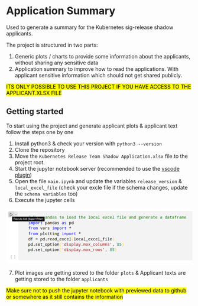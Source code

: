 # Application Summary

Used to generate a summary for the Kubernetes sig-release shadow applicants.

The project is structured in two parts:
1. Generic plots / charts to provide some information about the applicants, without sharing any sensitive data
2. Application summary to improve how to read the applications. With applicant sensitive information which should not get shared publicly.

<mark>ITS ONLY POSSIBLE TO USE THIS PROJECT IF YOU HAVE ACCESS TO THE APPLICANT.XLSX FILE</mark>

## Getting started

To start using the project and generate applicant plots & applicant text follow the steps one by one
1. Install python3 & check your version with `python3 --version`
2. Clone the repository
3. Move the `Kubernetes Release Team Shadow Application.xlsx` file to the project root.
4. Start the jupyter notebook server (recommended to use the [vscode plugin](https://code.visualstudio.com/docs/datascience/jupyter-notebooks))
5. Open the file `main.ipynb` and update the variables `release_version` & `local_excel_file` (check your excle file if the schema changes, update the `schema variables` too)
6. Execute the jupyter cells 

![Execurte jupyter notebook cell](./assets/jupyter-running-exec-cell.png)

7. Plot images are getting stored to the folder `plots` & Applicant texts are getting stored to the folder `applicants`

<mark>Make sure not to push the jupyter notebook with previewed data to github or somewhere as it still contains the information</mark>

